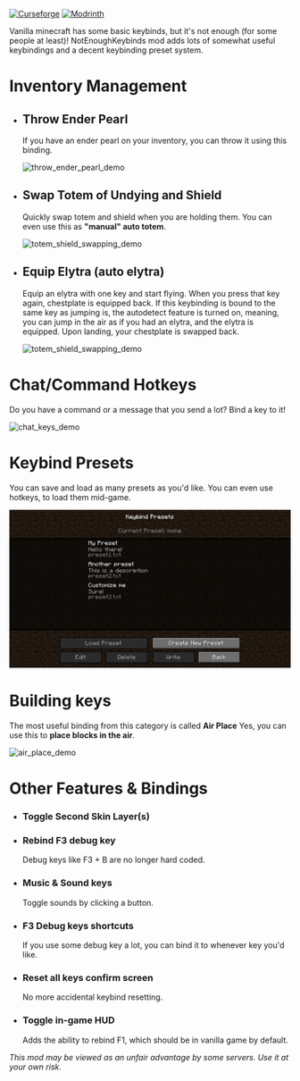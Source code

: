 [![Curseforge](https://img.shields.io/curseforge/dt/1073514?logo=curseforge&label=Curseforge&color=%23e04e13)](https://www.curseforge.com/minecraft/mc-mods/not-enough-keybinds)
[![Modrinth](https://img.shields.io/modrinth/dt/G8YAzc8W?logo=modrinth&label=Modrinth)](https://modrinth.com/mod/not-enough-keybinds)

Vanilla minecraft has some basic keybinds, but it's not enough (for some people at least)!
NotEnoughKeybinds mod adds lots of somewhat useful keybindings and a decent keybinding preset system.

# Inventory Management

- ## Throw Ender Pearl
  If you have an ender pearl on your inventory, you can throw it using this binding.

  ![throw_ender_pearl_demo](https://github.com/Sn0wix/Not-Enough-Keybinds/blob/master/media/throw_ender_pearl.gif?raw=true)
- ## Swap Totem of Undying and Shield
  Quickly swap totem and shield when you are holding them. You can even use this as **"manual" auto totem**.

  ![totem_shield_swapping_demo](https://github.com/Sn0wix/Not-Enough-Keybinds/blob/master/media/totem_shield.gif?raw=true)

- ## Equip Elytra (auto elytra)
  Equip an elytra with one key and start flying. When you press that key again, chestplate is equipped back. If this
  keybinding is bound to the same key as jumping is, the autodetect feature is turned on, meaning, you can jump in the
  air as if you had an elytra, and the elytra is equipped. Upon landing, your chestplate is swapped back.

  ![totem_shield_swapping_demo](https://github.com/Sn0wix/Not-Enough-Keybinds/blob/master/media/elytra.gif?raw=true)


# Chat/Command Hotkeys

Do you have a command or a message that you send a lot? Bind a key to it!

![chat_keys_demo](https://github.com/Sn0wix/Not-Enough-Keybinds/blob/master/media/chat_keys.gif?raw=true)


# Keybind Presets

You can save and load as many presets as you'd like. You can even use hotkeys, to load them mid-game.

![presets_settings](https://github.com/Sn0wix/Not-Enough-Keybinds/blob/master/media/presets.png?raw=true)

# Building keys

The most useful binding from this category is called **Air Place** Yes, you can use this to **place blocks in the air**.

![air_place_demo](https://github.com/Sn0wix/Not-Enough-Keybinds/blob/master/media/air_place.gif?raw=true)
# Other Features & Bindings

- ### Toggle Second Skin Layer(s)
- ### Rebind F3 debug key
  Debug keys like F3 + B are no longer hard coded.
- ### Music & Sound keys
  Toggle sounds by clicking a button.
- ### F3 Debug keys shortcuts
  If you use some debug key a lot, you can bind it to whenever key you'd like.
- ### Reset all keys confirm screen
  No more accidental keybind resetting.
- ### Toggle in-game HUD
  Adds the ability to rebind F1, which should be in vanilla game by default.


_This mod may be viewed as an unfair advantage by some servers. Use it at your own risk._